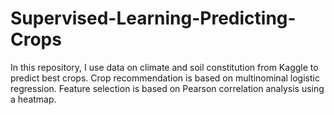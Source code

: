 # Supervised-Learning-Predicting-Crops

In this repository, I use data on climate and soil constitution from Kaggle to predict best crops. Crop recommendation is based on multinominal logistic regression. Feature selection is based on Pearson correlation analysis using a heatmap.
